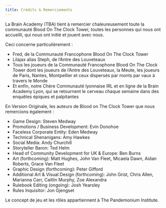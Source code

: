 ```yaml
---
title: Crédits & Remerciements
---
```


La Brain Academy (TBA) tient à remercier chaleureusement toute la communauté Blood On The Clock Tower, toutes les personnes qui nous ont accueilli, qui nous ont initié et jouent avec nous.

Ceci concerne particulièrement :

- Fred, de la Communauté Francophone Blood On The Clock Tower 
- Lilajax alias Steph, de l’Antre des Louveteaux
- Tous les joueurs de la Communauté Francophone Blood On The Clock Tower dont les joueurs de l’Antre des Louveteaux, la Meute, les joueurs de Paris, Nantes, Montpellier et ceux dispersés par monts par vaux à travers le Monde
- Et enfin, notre Chère Communauté lyonnaise IRL et en ligne de la Brain Academy Lyon, qui se retournent le cerveau chaque semaine dans des enquêtes épiques et palpitantes

En Version Originale, les auteurs de Blood on The Clock Tower que nous remercions également :
- Game Design: Steven Medway
- Promotions / Business Development: Evin Donohoe
- Faceless Corporate Entity: Eden Medway
- Technical Shenanigans: Amy Hawkes
- Social Media: Andy Churchill
- Storyteller Baron: Ted Helm
- Head of Community Development for UK & Europe: Ben Burns
- Art (forthcoming): Matt Hughes, John Van Fleet, Micaela Dawn, Aidan Roberts, Grace Van Fleet
- Graphic Design (forthcoming): Peter Gifford
- Additional Art & Visual Design (forthcoming): John Grist, Chris Allen, Marianna Carr, Caitlin Murphy, Zoe Alexandra
- Rulebook Editing (ongoing): Josh Yearsley
- Rules Inquisitor: Jon Gjengset

Le concept de jeu et les rôles appartiennent à The Pandemonium Institute.
